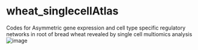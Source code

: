 # wheat_singlecellAtlas
Codes for Asymmetric gene expression and cell type specific regulatory networks in root of bread wheat revealed by single cell multiomics analysis
![image](https://user-images.githubusercontent.com/71759220/217820362-a4e2143f-f0fa-483a-a3dd-74309bd119e0.png)
